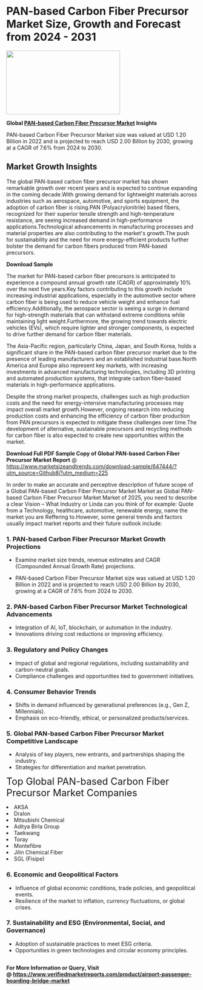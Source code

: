 <H1>PAN-based Carbon Fiber Precursor Market Size, Growth and Forecast from 2024 - 2031</H1><img class="aligncenter size-medium wp-image-584254" src="https://thirdeyenews.in/wp-content/uploads/2024/09/Global-Market-Research-300x168.jpeg" alt="" width="300" height="168" /><p><strong>Global&nbsp;<a href="https://www.marketsizeandtrends.com/download-sample/647444/?utm_source=Github8j?utm_medium=225">PAN-based Carbon Fiber Precursor Market</a> Insights</strong></p><p>PAN-based Carbon Fiber Precursor Market size was valued at USD 1.20 Billion in 2022 and is projected to reach USD 2.00 Billion by 2030, growing at a CAGR of 7.6% from 2024 to 2030.</p><p><h2>Market Growth Insights</h2> <p>The global PAN-based carbon fiber precursor market has shown remarkable growth over recent years and is expected to continue expanding in the coming decade.With growing demand for lightweight materials across industries such as aerospace, automotive, and sports equipment, the adoption of carbon fiber is rising.PAN (Polyacrylonitrile) based fibers, recognized for their superior tensile strength and high-temperature resistance, are seeing increased demand in high-performance applications.Technological advancements in manufacturing processes and material properties are also contributing to the market's growth.The push for sustainability and the need for more energy-efficient products further bolster the demand for carbon fibers produced from PAN-based precursors.</p> <p><strong>Download Sample</strong></p> <p>The market for PAN-based carbon fiber precursors is anticipated to experience a compound annual growth rate (CAGR) of approximately 10% over the next five years.Key factors contributing to this growth include increasing industrial applications, especially in the automotive sector where carbon fiber is being used to reduce vehicle weight and enhance fuel efficiency.Additionally, the aerospace sector is seeing a surge in demand for high-strength materials that can withstand extreme conditions while maintaining light weight.Furthermore, the growing trend towards electric vehicles (EVs), which require lighter and stronger components, is expected to drive further demand for carbon fiber materials.</p> <p>The Asia-Pacific region, particularly China, Japan, and South Korea, holds a significant share in the PAN-based carbon fiber precursor market due to the presence of leading manufacturers and an established industrial base.North America and Europe also represent key markets, with increasing investments in advanced manufacturing technologies, including 3D printing and automated production systems, that integrate carbon fiber-based materials in high-performance applications.</p> <p>Despite the strong market prospects, challenges such as high production costs and the need for energy-intensive manufacturing processes may impact overall market growth.However, ongoing research into reducing production costs and enhancing the efficiency of carbon fiber production from PAN precursors is expected to mitigate these challenges over time.The development of alternative, sustainable precursors and recycling methods for carbon fiber is also expected to create new opportunities within the market.</p> <p><span class=""><strong>Download Full PDF Sample Copy of Global PAN-based Carbon Fiber Precursor Market Report</strong> @ <a href="https://www.marketsizeandtrends.com/download-sample/647444/?utm_source=Github8j?utm_medium=225" target="_blank">https://www.marketsizeandtrends.com/download-sample/647444/?utm_source=Github8j?utm_medium=225</a></span></p><p>In order to make an accurate and perceptive description of future scope of a Global&nbsp;PAN-based Carbon Fiber Precursor Market Market as Global&nbsp;PAN-based Carbon Fiber Precursor Market Market of 2025, you need to describe a clear Vision &ndash; What Industry or Linda can you think of for example: Quote from a Technology, healthcare, automotive, renewable energy, name the market you are Reffering to.However, some general trends and factors usually impact market reports and their future outlook include:</p><h3>1.&nbsp;<strong>PAN-based Carbon Fiber Precursor Market Growth Projections</strong></h3><ul><li>Examine market size trends, revenue estimates and CAGR (Compounded Annual Growth Rate) projections.</li><li><p>PAN-based Carbon Fiber Precursor Market size was valued at USD 1.20 Billion in 2022 and is projected to reach USD 2.00 Billion by 2030, growing at a CAGR of 7.6% from 2024 to 2030.</p></li></ul><h3>2.&nbsp;<strong>PAN-based Carbon Fiber Precursor Market Technological Advancements</strong></h3><ul><li>Integration of AI, IoT, blockchain, or automation in the industry.</li><li>Innovations driving cost reductions or improving efficiency.</li></ul><h3>3.&nbsp;<strong>Regulatory and Policy Changes</strong></h3><ul><li>Impact of global and regional regulations, including sustainability and carbon-neutral goals.</li><li>Compliance challenges and opportunities tied to government initiatives.</li></ul><h3>4.&nbsp;<strong>Consumer Behavior Trends</strong></h3><ul><li>Shifts in demand influenced by generational preferences (e.g., Gen Z, Millennials).</li><li>Emphasis on eco-friendly, ethical, or personalized products/services.</li></ul><h3>5.&nbsp;<strong>Global PAN-based Carbon Fiber Precursor Market Competitive Landscape</strong></h3><ul><li>Analysis of key players, new entrants, and partnerships shaping the industry.</li><li>Strategies for differentiation and market penetration.</li></ul><p data-pm-slice="1 1 []"><span style="color: inherit; font-family: inherit; font-size: 25px;">Top Global PAN-based Carbon Fiber Precursor Market Companies</span></p><div class="" data-test-id=""><p><li>AKSA</li><li> Dralon</li><li> Mitsubishi Chemical</li><li> Aditya Birla Group</li><li> Taekwang</li><li> Toray</li><li> Montefibre</li><li> Jilin Chemical Fiber</li><li> SGL (Fisipe)</li></p></div><h3>6.&nbsp;<strong>Economic and Geopolitical Factors</strong></h3><ul><li>Influence of global economic conditions, trade policies, and geopolitical events.</li><li>Resilience of the market to inflation, currency fluctuations, or global crises.</li></ul><h3>7.&nbsp;<strong>Sustainability and ESG (Environmental, Social, and Governance)</strong></h3><ul><li>Adoption of sustainable practices to meet ESG criteria.</li><li>Opportunities in green technologies and circular economy principles.</li></ul><h2><strong style="font-size: 14px;">For More Information or Query, Visit @&nbsp;</strong><a style="background-color: #ffffff; font-size: 14px;" href="https://www.marketsizeandtrends.com/report/pan-based-carbon-fiber-precursor-market/" target="_blank">https://www.verifiedmarketreports.com/product/airport-passenger-boarding-bridge-market</a></h2>